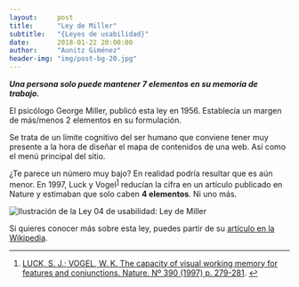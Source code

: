 ```yaml
---
layout:     post
title:      "Ley de Miller"
subtitle:   "{Leyes de usabilidad}"
date:       2018-01-22 20:00:00
author:     "Aunitz Giménez"
header-img: "img/post-bg-20.jpg"
---
```


<p><em><strong>Una persona solo puede mantener 7 elementos en su memoria de trabajo.</strong></em></p>

<p>El psicólogo George Miller, publicó esta ley en 1956. Establecía un margen de más/menos 2 elementos en su formulación.</p>

<p>Se trata de un límite cognitivo del ser humano que conviene tener muy presente a la hora de diseñar el mapa de contenidos de una web. Así como el menú principal del sitio.</p>

<p>¿Te parece un número muy bajo? En realidad podría resultar que es aún menor. En 1997, Luck y Vogel<sup id="fnref:fn-f1"><a href="#fn:fn-f1" class="footnote">1</a></sup> reducían la cifra en un artículo publicado en Nature y estimaban que solo caben <strong>4 elementos</strong>. Ni uno más.</p>

<p><img src="{{ site.baseurl }}/img/ley-05-ley-de-miller.png" alt="Ilustración de la Ley 04 de usabilidad: Ley de Miller"></p>

<p>Si quieres conocer más sobre esta ley, puedes partir de su <a href="https://en.wikipedia.org/wiki/The_Magical_Number_Seven,_Plus_or_Minus_Two" target="_blank">artículo en la Wikipedia</a>.</p>

<hr>

<div class="footnotes">
  <ol>
    <li id="fn:fn-f1">
      <a href="https://www.ncbi.nlm.nih.gov/pubmed/9384378" target="_blank">LUCK, S. J.; VOGEL, W. K. The capacity of visual working memory for features and conjunctions. Nature. Nº 390 (1997) p. 279-281</a>.&nbsp;<a href="#fnref:fn-f1" class="reversefootnote">&#8617;</a>
    </li>
  </ol>
</div>